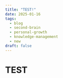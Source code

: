 ```yaml
---
title: "TEST!"
date: 2025-01-16
tags:
  - blog
  - second-brain
  - personal-growth
  - knowledge-management
  - new
draft: false
---
```


# TEST